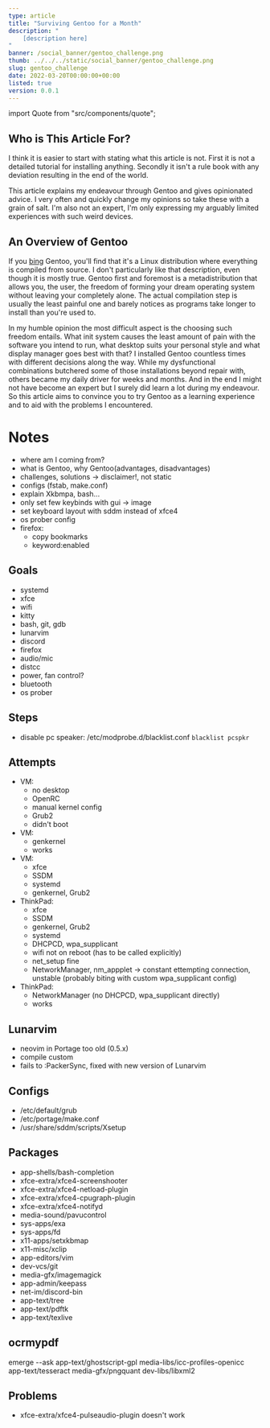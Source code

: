```yaml
---
type: article
title: "Surviving Gentoo for a Month"
description: "
    [description here]
"
banner: /social_banner/gentoo_challenge.png
thumb: ../../../static/social_banner/gentoo_challenge.png
slug: gentoo_challenge
date: 2022-03-20T00:00:00+00:00
listed: true
version: 0.0.1
---
```

import Quote from "src/components/quote";

<!-- <Quote text="Gentoo is a GNU/Linux distro where everything is compiled from source. However it's not much better than other distros. Whoever installed it must be extremely autistic." author="youtu.be/S8s9uzPIqQ4" /> -->

## Who is This Article For?

I think it is easier to start with stating what this article is not.
First it is not a detailed tutorial for installing anything.
Secondly it isn't a rule book with any deviation resulting in the end of the world.

This article explains my endeavour through Gentoo and gives opinionated advice.
I very often and quickly change my opinions so take these with a grain of salt.
I'm also not an expert, I'm only expressing my arguably limited experiences with such weird devices.

## An Overview of Gentoo

If you [bing](https://youtu.be/JSyqXGSYiPw) Gentoo, you'll find that it's a Linux distribution where everything is compiled from source.
I don't particularly like that description, even though it is mostly true.
Gentoo first and foremost is a metadistribution that allows you, the user, the freedom of forming your dream operating system without leaving your completely alone.
The actual compilation step is usually the least painful one and barely notices as programs take longer to install than you're used to.

In my humble opinion the most difficult aspect is the choosing such freedom entails.
What init system causes the least amount of pain with the software you intend to run, what desktop suits your personal style and what display manager goes best with that?
I installed Gentoo countless times with different decisions along the way.
While my dysfunctional combinations butchered some of those installations beyond repair with, others became my daily driver for weeks and months.
And in the end I might not have become an expert but I surely did learn a lot during my endeavour.
So this article aims to convince you to try Gentoo as a learning experience and to aid with the problems I encountered.

# Notes

- where am I coming from?
- what is Gentoo, why Gentoo(advantages, disadvantages)
- challenges, solutions -> disclaimer!, not static
- configs (fstab, make.conf)
- explain Xkbmpa, bash...
- only set few keybinds with gui -> image
- set keyboard layout with sddm instead of xfce4
- os prober config
- firefox:
    - copy bookmarks
    - keyword:enabled

## Goals

- systemd
- xfce
- wifi
- kitty
- bash, git, gdb
- lunarvim
- discord
- firefox
- audio/mic
- distcc
- power, fan control?
- bluetooth
- os prober

## Steps
- disable pc speaker: /etc/modprobe.d/blacklist.conf `blacklist pcspkr`

## Attempts
- VM:
    - no desktop
    - OpenRC
    - manual kernel config
    - Grub2
    - didn't boot
- VM:
    - genkernel
    - works
- VM:
    - xfce
    - SSDM
    - systemd
    - genkernel, Grub2
- ThinkPad:
    - xfce
    - SSDM
    - genkernel, Grub2
    - systemd
    - DHCPCD, wpa_supplicant
    - wifi not on reboot (has to be called explicitly)
    - net_setup fine
    - NetworkManager, nm_appplet -> constant ettempting connection, unstable (probably biting with custom wpa_supplicant config)
- ThinkPad:
    - NetworkManager (no DHCPCD, wpa_supplicant directly)
    - works

## Lunarvim
- neovim in Portage too old (0.5.x)
- compile custom
- fails to :PackerSync, fixed with new version of Lunarvim

## Configs

- /etc/default/grub
- /etc/portage/make.conf
- /usr/share/sddm/scripts/Xsetup

## Packages

- app-shells/bash-completion
- xfce-extra/xfce4-screenshooter
- xfce-extra/xfce4-netload-plugin
- xfce-extra/xfce4-cpugraph-plugin
- xfce-extra/xfce4-notifyd
- media-sound/pavucontrol
- sys-apps/exa
- sys-apps/fd
- x11-apps/setxkbmap
- x11-misc/xclip
- app-editors/vim
- dev-vcs/git
- media-gfx/imagemagick
- app-admin/keepass
- net-im/discord-bin
- app-text/tree
- app-text/pdftk
- app-text/texlive

## ocrmypdf

emerge --ask app-text/ghostscript-gpl media-libs/icc-profiles-openicc app-text/tesseract media-gfx/pngquant dev-libs/libxml2

## Problems

- xfce-extra/xfce4-pulseaudio-plugin doesn't work

